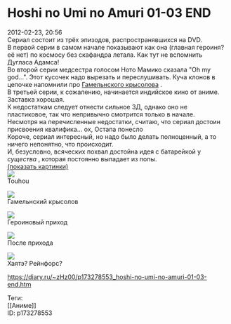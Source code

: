 Hoshi no Umi no Amuri 01-03 END
================================

   
 2012-02-23, 20:56   
  Сериал состоит из трёх эпизодов, распространявшихся на DVD.   
 В первой серии в самом начале показывают как она (главная героиня? её нет) по космосу без скафандра летала. Как тут не вспомнить Дугласа Адамса!   
 Во второй серии медсестра голосом Ното Мамико сказала "Oh my god...". Этот кусочек надо вырезать и переслушивать. Куча клонов в цепочке напомнили про  [Гамельнского крысолова](https://ru.wikipedia.org/wiki/%D0%93%D0%B0%D0%BC%D0%B5%D0%BB%D1%8C%D0%BD%D1%81%D0%BA%D0%B8%D0%B9_%D0%BA%D1%80%D1%8B%D1%81%D0%BE%D0%BB%D0%BE%D0%B2)  .   
 В третьей серии, к сожалению, начинается индийское кино от аниме.   
 Заставка хорошая.   
 К недостаткам следует отнести сильное 3Д, однако оно не пластиковое, так что непривычно смотрится только в начале.   
 Несмотря на перечисленные недостатки, считаю, что сериал достоин присвоения квалифика...  ох, Остапа понесло    
 Короче, сериал интересный, но надо было делать полноценный, а то ничего непонятно, что происходит.   
 И, безусловно, всяческих похвал достойна идея с батарейкой у  *существа*  , которая постоянно выпадает из попы.   
  [(показать картинки)](https://zHz00.diary.ru/p173278553.htm?index=1#linkmore173278553m1)       
  [![](http://s09.radikal.ru/i182/1202/82/030805048381t.jpg)](http://radikal.ru/F/s09.radikal.ru/i182/1202/82/030805048381.png)    
 Touhou   
   
  [![](https://a.radikal.ru/a42/2201/7e/36eb5c102dd8t.jpg)](http://radikal.ru/fp/6ersyorfm4eoc)    
 Гамельнский крысолов   
   
  [![](http://s48.radikal.ru/i120/1202/60/a15954f1dcdft.jpg)](http://radikal.ru/F/s48.radikal.ru/i120/1202/60/a15954f1dcdf.png)    
 Героиновый приход   
   
  [![](https://a.radikal.ru/a05/2201/56/33daeeeff40dt.jpg)](http://radikal.ru/fp/zw3kvmgu5p0yl)    
 После прихода   
   
  [![](http://s017.radikal.ru/i429/1202/b6/cfa858e39656t.jpg)](http://radikal.ru/F/s017.radikal.ru/i429/1202/b6/cfa858e39656.png)    
 Хаятэ? Рейнфорс?   
      
    
 <https://diary.ru/~zHz00/p173278553_hoshi-no-umi-no-amuri-01-03-end.htm>   
   
 Теги:   
 [[Аниме]]   
 ID: p173278553